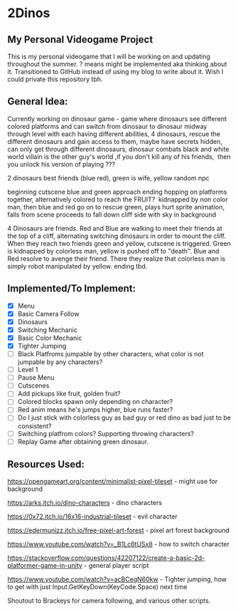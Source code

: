# 2Dinos
## My Personal Videogame Project

This is my personal videogame that I will be working on and updating throughout the summer. ? means might be implemented aka thinking about it. Transitioned to GitHub instead of using my blog to write about it. Wish I could private this repository tbh. 

## General Idea:

Currently working on dinosaur game - game where dinosaurs see different colored platforms and can switch from dinosaur to dinosaur midway through level with each having different abilities, 4 dinosaurs, rescue the different dinosaurs and gain access to them, maybe have secrets hidden, can only get through different dinosaurs, dinosaur combats black and white world villain is the other guy's world ,if you don't kill any of his friends,  then you unlock his version of playing ???

2 dinosaurs best friends (blue red), green is wife, yellow random npc

beginning cutscene blue and green approach ending hopping on platforms together, alternatively colored to reach the FRUIT?  kidnapped by non color man, then blue and red go on to rescue green, plays hurt sprite animation, falls from scene proceeds to fall down cliff side with sky in background

4 Dinosaurs are friends. Red and Blue are walking to meet their friends at the top of a cliff, alternating switching dinosaurs in order to mount the cliff. When they reach two friends green and yellow, cutscene is triggered. Green is kidnapped by colorless man, yellow is pushed off to "death". Blue and Red resolve to avenge their friend. There they realize that colorless man is simply robot manipulated by yellow. ending tbd. 

## Implemented/To Implement: 

- [x] Menu
- [x] Basic Camera Follow
- [x] Dinosaurs 
- [x] Switching Mechanic
- [x] Basic Color Mechanic
- [x] Tighter Jumping
- [ ] Black Platfroms jumpable by other characters, what color is not jumpable by any characters?
- [ ] Level 1
- [ ] Pause Menu
- [ ] Cutscenes
- [ ] Add pickups like fruit, golden fruit?
- [ ] Colored blocks spawn only depending on character?
- [ ] Red anim means he's jumps higher, blue runs faster?
- [ ] Do I just stick with colorless guy as bad guy or red dino as bad just to be consistent?
- [ ] Switching platfrom colors? Supporting throwing characters?
- [ ] Replay Game after obtaining green dinosaur. 

## Resources Used:



https://opengameart.org/content/minimalist-pixel-tileset - might use for background

https://arks.itch.io/dino-characters - dino characters

https://0x72.itch.io/16x16-industrial-tileset - evil character

https://edermunizz.itch.io/free-pixel-art-forest - pixel art forest background

https://www.youtube.com/watch?v=_B1Lc6tUSx8 - how to switch character 

https://stackoverflow.com/questions/42207122/create-a-basic-2d-platformer-game-in-unity - general player script

https://www.youtube.com/watch?v=acBCegN60kw - Tighter jumping, how to get with just Input.GetKeyDown(KeyCode.Space) next time

Shoutout to Brackeys for camera following, and various other scripts.
